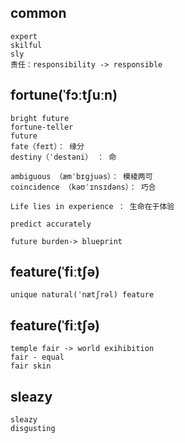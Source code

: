 ## common
```
expert
skilful
sly
责任：responsibility -> responsible
```

## fortune(ˈfɔːtʃuːn)
```
bright future
fortune-teller 
future
fate（feɪt）： 缘分
destiny（ˈdestəni） ： 命

ambiguous （æmˈbɪɡjuəs）： 模棱两可
coincidence （kəʊˈɪnsɪdəns）： 巧合

Life lies in experience ： 生命在于体验

predict accurately

future burden-> blueprint

```

## feature(ˈfiːtʃə)
```
unique natural(ˈnætʃrəl) feature
```

## feature(ˈfiːtʃə)
```
temple fair -> world exihibition
fair - equal 
fair skin
```

## sleazy
```
sleazy
disgusting
```
